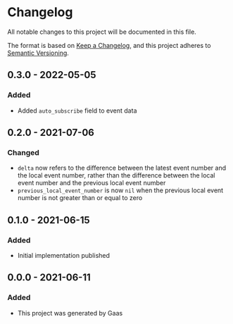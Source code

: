 # Changelog

All notable changes to this project will be documented in this file.

The format is based on [Keep a
Changelog](https://keepachangelog.com/en/1.0.0/), and this project adheres to
[Semantic Versioning](https://semver.org/spec/v2.0.0.html).

## 0.3.0 - 2022-05-05

### Added

- Added `auto_subscribe` field to event data

## 0.2.0 - 2021-07-06

### Changed

- `delta` now refers to the difference between the latest event number and the
  local event number, rather than the difference between the local event number
  and the previous local event number
- `previous_local_event_number` is now `nil` when the previous local event
  number is not greater than or equal to zero

## 0.1.0 - 2021-06-15

### Added

- Initial implementation published

## 0.0.0 - 2021-06-11

### Added

- This project was generated by Gaas
